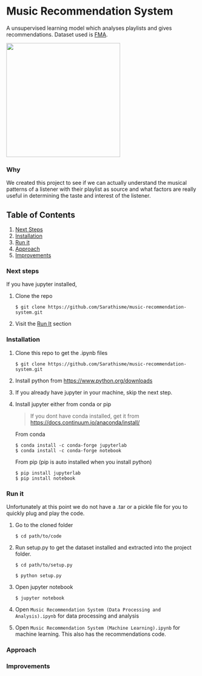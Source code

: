 # Music Recommendation System
A unsupervised learning model which analyses playlists and gives recommendations. Dataset used is <a href="https://github.com/mdeff/fma#data">FMA</a>.


<img width="300px" src="https://media.giphy.com/media/tqfS3mgQU28ko/giphy.gif" />

### Why
We created this project to see if we can actually understand the musical patterns of a listener with their playlist as source and what factors are really useful in determining the taste and interest of the listener.

## Table of Contents
1. [Next Steps](https://github.com/Sarathisme/music-recommendation-system/blob/readme-changes/README.md#next-steps)
2. [Installation](https://github.com/Sarathisme/music-recommendation-system/blob/readme-changes/README.md#installation)
3. [Run it](https://github.com/Sarathisme/music-recommendation-system/blob/readme-changes/README.md#run-it)
4. [Approach](https://github.com/Sarathisme/music-recommendation-system/blob/readme-changes/README.md#approach)
5. [Improvements](https://github.com/Sarathisme/music-recommendation-system/blob/readme-changes/README.md#improvements)

### Next steps
If you have jupyter installed, 

1. Clone the repo 

   ```shell
   $ git clone https://github.com/Sarathisme/music-recommendation-system.git
   ````
2. Visit the [Run It](https://github.com/Sarathisme/music-recommendation-system/blob/readme-changes/README.md#run-it) section

### Installation
1. Clone this repo to get the .ipynb files
   ```shell
   $ git clone https://github.com/Sarathisme/music-recommendation-system.git
   ```
2. Install python from <a href="https://www.python.org/downloads/"/>https://www.python.org/downloads</a>

3. If you already have jupyter in your machine, skip the next step.

4. Install jupyter either from conda or pip
    
   >If you dont have conda installed, get it from <a href="https://docs.continuum.io/anaconda/install/">https://docs.continuum.io/anaconda/install/</a>
   
   From conda  
    ```shell 
    $ conda install -c conda-forge jupyterlab
    $ conda install -c conda-forge notebook
    ```
    From pip (pip is auto installed when you install python)
    ```shell 
    $ pip install jupyterlab
    $ pip install notebook
    ```

### Run it
Unfortunately at this point we do not have a .tar or a pickle file for you to quickly plug and play the code.

1. Go to the cloned folder

   ```shell
   $ cd path/to/code
   ```
2. Run setup.py to get the dataset installed and extracted into the project folder.
   
   ```shell 
   $ cd path/to/setup.py
   ```
   
   ```shell
   $ python setup.py
   ```

3. Open jupyter notebook

   ```shell
   $ jupyter notebook
   ```
 
3. Open `Music Recommendation System (Data Processing and Analysis).ipynb` for data processing and analysis
4. Open `Music Recommendation System (Machine Learning).ipynb` for machine learning. This also has the recommendations code.

### Approach

### Improvements
